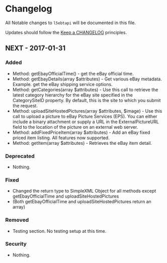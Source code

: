 # Changelog

All Notable changes to `l5ebtapi` will be documented in this file.

Updates should follow the [Keep a CHANGELOG](http://keepachangelog.com/) principles.

## NEXT - 2017-01-31

### Added
- Method: getEbayOfficialTime() - get the eBay official time.
- Method: getEbayDetails(array $attributes) - Get various eBay metadata. Example. get the eBay shipping service options.
- Method: getCategories(array $attributes) - Use this call to retrieve the latest category hierarchy for the eBay
site specified in the CategorySiteID property. By default, this is the site to which you submit the request.
- Method: uploadSiteHostedPictures(array $attributes, $image) - Use this call to upload a picture to eBay Picture
 Services (EPS). You can either include a binary attachment or supply a URL in the ExternalPictureURL field to the
 location of the picture on an external web server.
- Method: addFixedPriceItem(array $attributes) - Add an eBay fixed priced item listing. All features now supported.
- Method: getItem(array $attributes) - Retrieves the eBay item detail.

### Deprecated
- Nothing.

### Fixed
- Changed the return type to SimpleXML Object for all methods except getEbayOfficialTime and uploadSiteHostedPictures
- (Both getEbayOfficialTime and uploadSiteHostedPictures return an array)
 
### Removed
- Testing section. No testing setup at this time.

### Security
- Nothing.
